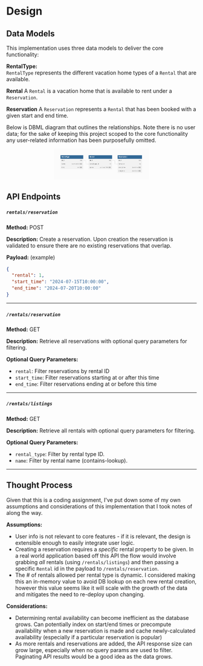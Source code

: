# Design

## Data Models

This implementation uses three data models to deliver the core functionality:

**RentalType:**    
    `RentalType` represents the different vacation home types of a `Rental` that are available. 

**Rental**
    A `Rental` is a vacation home that is available to rent under a `Reservation`. 

**Reservation**
    A `Reservation` represents a `Rental` that has been booked with a given start and end time. 

Below is DBML diagram that outlines the relationships. Note there is no user data; for the sake of keeping this project scoped to the core functionality any user-related information has been purposefully omitted. 
<p align="center">
  <img src="dbml.png" alt="dbml" style="width: 50%">
</p>

## API Endpoints

##### `rentals/reservation`

**Method:** POST

**Description:** Create a reservation. Upon creation the reservation is validated to ensure there are no existing reservations that overlap.

**Payload:** (example)
```json
{
  "rental": 1,
  "start_time": "2024-07-15T10:00:00",
  "end_time": "2024-07-20T10:00:00"
}
```

***

##### `/rentals/reservation`
**Method:** GET

**Description:** Retrieve all reservations with optional query parameters for filtering.

**Optional Query Parameters:**
* `rental`: Filter reservations by rental ID
* `start_time`: Filter reservations starting at or after this time
* `end_time`: Filter reservations ending at or before this time

***

##### `/rentals/listings`

**Method:** GET

**Description:** Retrieve all rentals with optional query parameters for filtering.

**Optional Query Parameters:**
- `rental_type`: Filter by rental type ID.
- `name`: Filter by rental name (contains-lookup).
***

## Thought Process

Given that this is a coding assignment, I've put down some of my own assumptions and considerations of this implementation that I took notes of along the way.

**Assumptions:**
- User info is not relevant to core features - if it is relevant, the design is extensible enough to easily integrate user logic. 
- Creating a reservation requires a *specific* rental property to be given. In a real world application based off this API the flow would involve grabbing *all* rentals (using `/rentals/listings`) and then passing a specific `Rental` id in the payload to `/rentals/reservation`. 
- The # of rentals allowed per rental type is dynamic. I considered making this an in-memory value to avoid DB lookup on each new rental creation, however this value seems like it will scale with the growth of the data and mitigates the need to re-deploy upon changing.


**Considerations:**
- Determining rental availability can become inefficient as the database grows. Can potentially index on start/end times or precompute availability when a new reservation is made and cache newly-calculated availability (especially if a particular reservation is popular)
- As more rentals and reservations are added, the API response size can grow large, especially when no query params are used to filter. Paginating API results would be a good idea as the data grows.